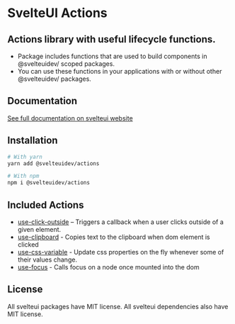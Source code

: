 # SvelteUI Actions

## Actions library with useful lifecycle functions.

- Package includes functions that are used to build components in @svelteuidev/ scoped packages.
- You can use these functions in your applications with or without other @svelteuidev/ packages.

## Documentation

[See full documentation on svelteui website](https://svelteui-docs.vercel.app/)

## Installation

```bash
# With yarn
yarn add @svelteuidev/actions

# With npm
npm i @svelteuidev/actions
```

## Included Actions

- [use-click-outside](https://svelteui-docs.vercel.app/docs/actions/use-click-outside) – Triggers a callback when a user clicks outside of a given element.
- [use-clipboard](https://svelteui-docs.vercel.app/docs/actions/use-clipboard) - Copies text to the clipboard when dom element is clicked
- [use-css-variable](https://svelteui-docs.vercel.app/docs/actions/use-css-variable) - Update css properties on the fly whenever some of their values change.
- [use-focus](https://svelteui-docs.vercel.app/docs/actions/use-focus) - Calls focus on a node once mounted into the dom

## License

All svelteui packages have MIT license. All svelteui dependencies also have MIT license.
